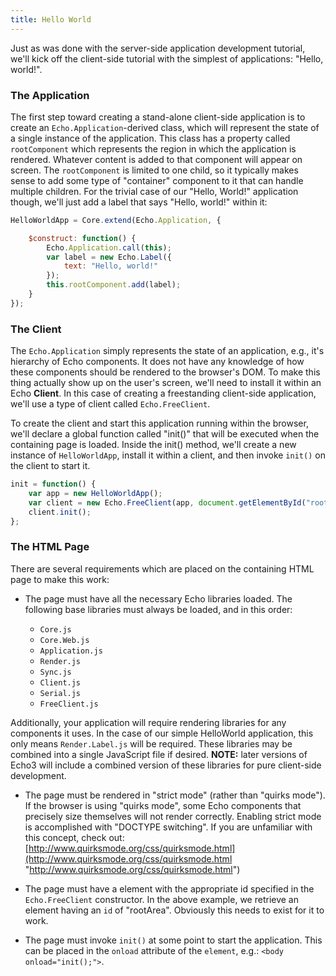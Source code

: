 ```yaml
---
title: Hello World
---
```


Just as was done with the server-side application development tutorial, we'll kick off the client-side tutorial with the simplest of applications: "Hello, world!".

### The Application

The first step toward creating a stand-alone client-side application is to create an `Echo.Application`-derived class, which will represent the state of a single instance of the application.   This class has a property called `rootComponent` which represents the region in which the application is rendered.  Whatever content is added to that component will appear on screen.  The `rootComponent` is limited to one child, so it typically makes sense to add some type of "container" component to it that can handle multiple children. For the trivial case of our "Hello, World!" application though, we'll just add a label that says "Hello, world!" within it:

```javascript
HelloWorldApp = Core.extend(Echo.Application, {

	$construct: function() {
		Echo.Application.call(this);
		var label = new Echo.Label({
			text: "Hello, world!"
		});
		this.rootComponent.add(label);
	}
});
```

### The Client

The `Echo.Application` simply represents the state of an application, e.g., it's hierarchy of Echo components.  It does not have any knowledge of how these components should be rendered to the browser's DOM.  To make this thing actually show up on the user's screen, we'll need to install it within an Echo **Client**.   In this case of creating a freestanding client-side application, we'll use a type of client called `Echo.FreeClient`.

To create the client and start this application running within the browser, we'll declare a global function called "init()" that will be executed when the containing page is loaded.  Inside the init() method, we'll create  a new instance of `HelloWorldApp`, install it within a client, and then invoke `init()` on the client to start it.

```javascript
init = function() {
    var app = new HelloWorldApp();
    var client = new Echo.FreeClient(app, document.getElementById("rootArea"));
    client.init();
};
```

### The HTML Page

There are several requirements which are placed on the containing HTML page to make this work:

*   The page must have all the necessary Echo libraries loaded.  The following base libraries must always be loaded, and in this order:

    *   `Core.js`
    *   `Core.Web.js`
    *   `Application.js`
    *   `Render.js`
    *   `Sync.js`
    *   `Client.js`
    *   `Serial.js`
    *   `FreeClient.js`

Additionally, your application will require rendering libraries for any components it uses.  In the case of our simple HelloWorld application, this only means `Render.Label.js` will be required.  These libraries may be combined into a single JavaScript file if desired.  **NOTE:** later versions of Echo3 will include a combined version of these libraries for pure client-side development.

*   The page must be rendered in "strict mode" (rather than "quirks mode").  If the browser is using "quirks mode", some Echo components that precisely size themselves will not render correctly.  Enabling strict mode is accomplished with "DOCTYPE switching".  If you are unfamiliar with this concept, check out: [http://www.quirksmode.org/css/quirksmode.html](http://www.quirksmode.org/css/quirksmode.html "http://www.quirksmode.org/css/quirksmode.html")
*   The page must have a element with the appropriate id specified in the `Echo.FreeClient` constructor.  In the above example, we retrieve an element having an `id` of "rootArea".  Obviously this needs to exist for it to work.

*   The page must invoke `init()` at some point to start the application.  This can be placed in the `onload` attribute of the `element`, e.g.: `<body onload="init();">`.

